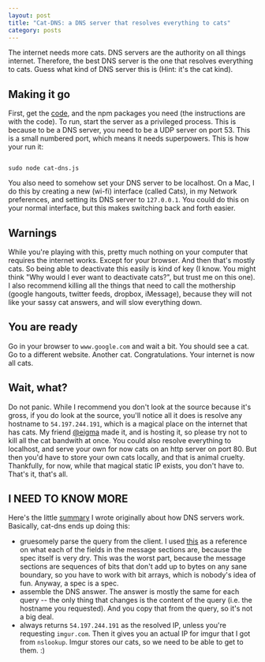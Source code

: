 ```yaml
---
layout: post
title: "Cat-DNS: a DNS server that resolves everything to cats"
category: posts
---
```

The internet needs more cats. DNS servers are the authority on all things internet. Therefore, the best DNS server is the one that resolves everything to cats. Guess what kind of DNS server this is (Hint: it's the cat kind).

## Making it go

First, get the [code](https://github.com/notwaldorf/cat-dns), and the npm packages you need (the instructions are with the code). To run, start the server as a privileged process. This is because to be a DNS server, you need to be a UDP server on port 53. This is a small numbered port, which means it needs superpowers. This is how your run it:

<code>
sudo node cat-dns.js
</code>

You also need to somehow set your DNS server to be localhost. On a Mac, I do this by creating a new (wi-fi) interface (called Cats), in my Network preferences, and setting its DNS server to `127.0.0.1`. You could do this on your normal interface, but this makes switching back and forth easier.

## Warnings
While you're playing with this, pretty much nothing on your computer that requires the internet works. Except for your browser. And then that's mostly cats. So being able to deactivate this easily is kind of key (I know. You might think "Why would I ever want to deactivate cats?", but trust me on this one). I also recommend killing all the things that need to call the mothership (google hangouts, twitter feeds, dropbox, iMessage), because they will not like your sassy cat answers, and will slow everything down.

## You are ready
Go in your browser to `www.google.com` and wait a bit. You should see a cat. Go to a different website. Another cat. Congratulations. Your internet is now all cats.

## Wait, what?
Do not panic. While I recommend you don't look at the source because it's gross, if you do look at the source, you'll notice all it does is resolve any hostname to `54.197.244.191`, which is a magical place on the internet that has cats. My friend [@eigma](https://github.com/cpatulea/cats) made it, and is hosting it, so please try not to kill all the cat bandwith at once. You could also resolve everything to localhost, and serve your own for now cats on an http server on port 80. But then you'd have to store your own cats locally, and that is animal cruelty. Thankfully, for now, while that magical static IP exists, you don't have to.
That's it, that's all.

## I NEED TO KNOW MORE
Here's the little [summary](http://notwaldorf.github.io/posts/oops-cat-dns/) I wrote originally about how DNS servers work. Basically, cat-dns ends up doing this:

* gruesomely parse the query from the client. I used [this](http://www.zytrax.com/books/dns/ch15/) as a reference on what each of the fields in the message sections are, because the spec itself is very dry. This was the worst part, because the message sections are sequences of bits that don't add up to bytes on any sane boundary, so you have to work with bit arrays, which is nobody's idea of fun. Anyway, a spec is a spec.
* assemble the DNS answer. The answer is mostly the same for each query -- the only thing that changes is the content of the query (i.e. the hostname you requested). And you copy that from the query, so it's not a big deal.
* always returns `54.197.244.191` as the resolved IP, unless you're requesting `imgur.com`. Then it gives you an actual IP for imgur that I got from `nslookup`. Imgur stores our cats, so we need to be able to get to them. :)
